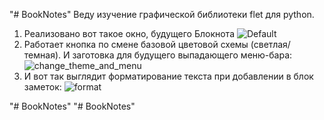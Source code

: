 "# BookNotes" 
Веду изучение графической библиотеки flet для python.
1. Реализовано вот такое окно, будущего Блокнота
![Default](https://github.com/Broker219/BookNotes/assets/96682415/e4e5b024-bc8c-4ec5-8cb2-f87f08d7fdc9)
2. Работает кнопка по смене базовой цветовой схемы (светлая/темная). И заготовка для будущего выпадающего меню-бара:
![change_theme_and_menu](https://github.com/Broker219/BookNotes/assets/96682415/f51025f7-5ddc-49df-a733-3bfb6b08f9e1)
3. И вот так выглядит форматирование текста при добавлении в блок заметок:
![format](https://github.com/Broker219/BookNotes/assets/96682415/fca64f9a-eea0-403e-ae1c-e5ad61ee7ff3)


"# BookNotes" 
"# BookNotes" 
